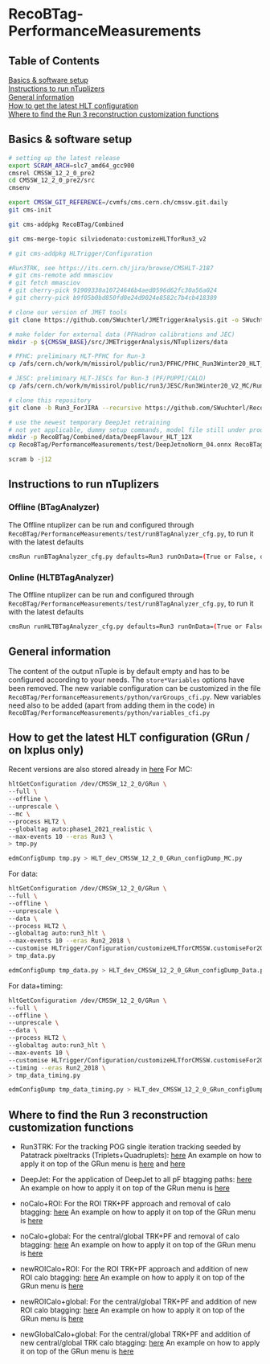 # RecoBTag-PerformanceMeasurements

## Table of Contents  
[Basics & software setup](https://github.com/SWuchterl/RecoBTag-PerformanceMeasurements/tree/Run3_ForJIRA#basics--software-setup)  
[Instructions to run nTuplizers](https://github.com/SWuchterl/RecoBTag-PerformanceMeasurements/tree/Run3_ForJIRA#instructions-to-run-ntuplizers)  
[General information](https://github.com/SWuchterl/RecoBTag-PerformanceMeasurements/tree/Run3_ForJIRA#general-information)  
[How to get the latest HLT configuration](https://github.com/SWuchterl/RecoBTag-PerformanceMeasurements/tree/Run3_ForJIRA#how-to-get-the-latest-hlt-configuration-grun--on-lxplus-only)  
[Where to find the Run 3 reconstruction customization functions](https://github.com/SWuchterl/RecoBTag-PerformanceMeasurements/tree/Run3_ForJIRA#where-to-find-the-run-3-reconstruction-customization-functions)  

## Basics & software setup

```bash
# setting up the latest release
export SCRAM_ARCH=slc7_amd64_gcc900
cmsrel CMSSW_12_2_0_pre2
cd CMSSW_12_2_0_pre2/src
cmsenv

export CMSSW_GIT_REFERENCE=/cvmfs/cms.cern.ch/cmssw.git.daily
git cms-init

git cms-addpkg RecoBTag/Combined

git cms-merge-topic silviodonato:customizeHLTforRun3_v2

# git cms-addpkg HLTrigger/Configuration

#Run3TRK, see https://its.cern.ch/jira/browse/CMSHLT-2187
# git cms-remote add mmasciov
# git fetch mmasciov
# git cherry-pick 91909330a10724646b4aed0596d62fc30a56a024
# git cherry-pick b9f05b0bd850fd0e24d9024e8582c7b4cb418389

# clone our version of JMET tools
git clone https://github.com/SWuchterl/JMETriggerAnalysis.git -o SWuchterl -b run3

# make folder for external data (PFHadron calibrations and JEC)
mkdir -p ${CMSSW_BASE}/src/JMETriggerAnalysis/NTuplizers/data

# PFHC: preliminary HLT-PFHC for Run-3
cp /afs/cern.ch/work/m/missirol/public/run3/PFHC/PFHC_Run3Winter20_HLT_v01.db ${CMSSW_BASE}/src/JMETriggerAnalysis/NTuplizers/data/PFHC_Run3Winter20_HLT_v01.db

# JESC: preliminary HLT-JESCs for Run-3 (PF/PUPPI/CALO)
cp /afs/cern.ch/work/m/missirol/public/run3/JESC/Run3Winter20_V2_MC/Run3Winter20_V2_MC.db ${CMSSW_BASE}/src/JMETriggerAnalysis/NTuplizers/data/JESC_Run3Winter20_V2_MC.db

# clone this repository
git clone -b Run3_ForJIRA --recursive https://github.com/SWuchterl/RecoBTag-PerformanceMeasurements.git RecoBTag/PerformanceMeasurements

# use the newest temporary DeepJet retraining
# not yet applicable, dummy setup commands, model file still under production
mkdir -p RecoBTag/Combined/data/DeepFlavour_HLT_12X
cp RecoBTag/PerformanceMeasurements/test/DeepJetnoNorm_04.onnx RecoBTag/Combined/data/DeepFlavour_HLT_12X/model.onnx

scram b -j12

```

## Instructions to run nTuplizers
### Offline (BTagAnalyzer)

The Offline ntuplizer can be run and configured through ```RecoBTag/PerformanceMeasurements/test/runBTagAnalyzer_cfg.py```, to run it with the latest defaults

```bash
cmsRun runBTagAnalyzer_cfg.py defaults=Run3 runOnData=(True or False, depending on your needs) maxEvents=10
```

### Online (HLTBTagAnalyzer)

The Offline ntuplizer can be run and configured through ```RecoBTag/PerformanceMeasurements/test/runBTagAnalyzer_cfg.py```, to run it with the latest defaults

```bash
cmsRun runHLTBTagAnalyzer_cfg.py defaults=Run3 runOnData=(True or False, depending on your needs) maxEvents=10
```

## General information

The content of the output nTuple is by default empty and has to be configured according to your needs. The ```store*Variables``` options have been removed.
The new variable configuration can be customized in the file ```RecoBTag/PerformanceMeasurements/python/varGroups_cfi.py```.
New variables need also to be added (apart from adding them in the code) in ```RecoBTag/PerformanceMeasurements/python/variables_cfi.py```


## How to get the latest HLT configuration (GRun / on lxplus only)
Recent versions are also stored already in [here](python/Configs)
For MC:
```bash
hltGetConfiguration /dev/CMSSW_12_2_0/GRun \
--full \
--offline \
--unprescale \
--mc \
--process HLT2 \
--globaltag auto:phase1_2021_realistic \
--max-events 10 --eras Run3 \
> tmp.py
```
```bash
edmConfigDump tmp.py > HLT_dev_CMSSW_12_2_0_GRun_configDump_MC.py
```
For data:
```bash
hltGetConfiguration /dev/CMSSW_12_2_0/GRun \
--full \
--offline \
--unprescale \
--data \
--process HLT2 \
--globaltag auto:run3_hlt \
--max-events 10 --eras Run2_2018 \
--customise HLTrigger/Configuration/customizeHLTforCMSSW.customiseFor2018Input \
> tmp_data.py
```
```bash
edmConfigDump tmp_data.py > HLT_dev_CMSSW_12_2_0_GRun_configDump_Data.py
```
For data+timing:
```bash
hltGetConfiguration /dev/CMSSW_12_2_0/GRun \
--full \
--offline \
--unprescale \
--data \
--process HLT2 \
--globaltag auto:run3_hlt \
--max-events 10 \
--customise HLTrigger/Configuration/customizeHLTforCMSSW.customiseFor2018Input \
--timing --eras Run2_2018 \
> tmp_data_timing.py
```
```bash
edmConfigDump tmp_data_timing.py > HLT_dev_CMSSW_12_2_0_GRun_configDump_Data_timing.py
```


## Where to find the Run 3 reconstruction customization functions
- Run3TRK:
For the tracking POG single iteration tracking seeded by Patatrack pixeltracks (Triplets+Quadruplets): [here](python/Configs/customizeHLTforRun3Tracking.py)
An example on how to apply it on top of the GRun menu is [here](https://github.com/SWuchterl/RecoBTag-PerformanceMeasurements/blob/Run3_ForJIRA/test/runHLTPaths_cfg.py#L210-L216) and [here](https://github.com/SWuchterl/RecoBTag-PerformanceMeasurements/blob/Run3_ForJIRA/test/runHLTPaths_cfg.py#L237-L245)

- DeepJet:
For the application of DeepJet to all pF btagging paths: [here](python/customise_TRK_deepjet.py)
An example on how to apply it on top of the GRun menu is [here](https://github.com/SWuchterl/RecoBTag-PerformanceMeasurements/blob/Run3_ForJIRA/test/runHLTPaths_cfg.py#L320-L328)

- noCalo+ROI:
For the ROI TRK+PF approach and removal of calo btagging: [here](python/customise_TRK_replacement.py)
An example on how to apply it on top of the GRun menu is [here](https://github.com/SWuchterl/RecoBTag-PerformanceMeasurements/blob/Run3_ForJIRA/test/runHLTPaths_cfg.py#L331-L340)

- noCalo+global:
For the central/global TRK+PF and removal of calo btagging: [here](python/Configs/customise_TRK.py)
An example on how to apply it on top of the GRun menu is [here](https://github.com/SWuchterl/RecoBTag-PerformanceMeasurements/blob/Run3_ForJIRA/test/runHLTPaths_cfg.py#L237-L245)

- newROICalo+ROI:
For the ROI TRK+PF approach and addition of new ROI calo btagging: [here](python/customise_TRK_replacement_calo.py)
An example on how to apply it on top of the GRun menu is [here](https://github.com/SWuchterl/RecoBTag-PerformanceMeasurements/blob/Run3_ForJIRA/test/runHLTPaths_cfg.py#L342-L352)

- newROICalo+global:
For the central/global TRK+PF and addition of new ROI calo btagging: [here](python/customise_TRK_replacement_global_calo.py)
An example on how to apply it on top of the GRun menu is [here](https://github.com/SWuchterl/RecoBTag-PerformanceMeasurements/blob/Run3_ForJIRA/test/runHLTPaths_cfg.py#L354-L364)

- newGlobalCalo+global:
For the central/global TRK+PF and addition of new central/global TRK calo btagging: [here](python/customise_TRK_replacement_globalGlobal_calo.py)
An example on how to apply it on top of the GRun menu is [here](https://github.com/SWuchterl/RecoBTag-PerformanceMeasurements/blob/Run3_ForJIRA/test/runHLTPaths_cfg.py#L366-L376)
